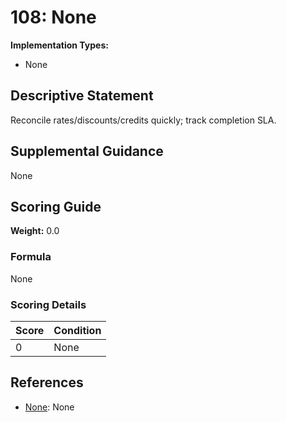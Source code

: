 # 108: None

**Implementation Types:**
- None

## Descriptive Statement

Reconcile rates/discounts/credits quickly; track completion SLA.

## Supplemental Guidance

None

## Scoring Guide

**Weight:** 0.0

### Formula

None

### Scoring Details

| Score | Condition |
| ----- | --------- |
| 0 | None |

## References

- [None](None): None

